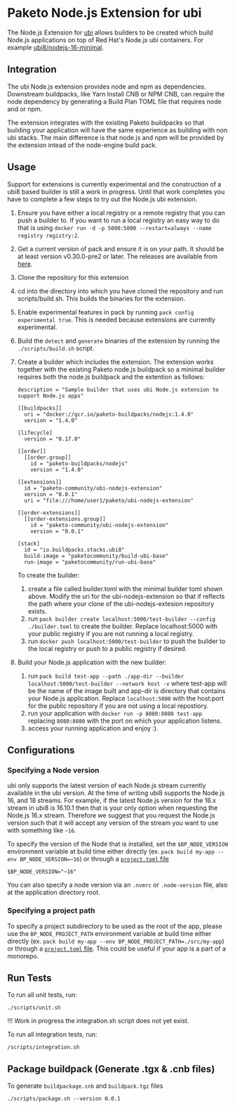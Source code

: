 # Paketo Node.js Extension for ubi

The Node.js Extension for
[ubi](https://www.redhat.com/en/blog/introducing-red-hat-universal-base-image)
allows builders to be created which build Node.js applications on top of
Red Hat's Node.js ubi containers. For example
[ubi8/nodejs-16-minimal](https://catalog.redhat.com/software/containers/ubi8/nodejs-16-minimal/615aefd53f6014fa45ae1ae2).

## Integration

The ubi Node.js extension provides node and npm as dependencies.
Downstream buildpacks, like Yarn Install CNB or NPM CNB, can
require the node dependency by generating a Build Plan TOML
file that requires node and or npm.

The extension integrates with the existing Paketo buildpacks
so that building your application will have the same experience
as building with non ubi stacks. The main difference is that
node.js and npm will be provided by the extension intead of the
node-engine build pack.

## Usage

Support for extensions is currently experimental and the construction
of a ubi8 based builder is still a work in progress. Until that work
completes you have to complete a few steps to try out the Node.js
ubi extension.

1. Ensure you have either a local registry or a remote registry
   that you can push a builder to. If you want to run a local
   registry an easy way to do that is using
   `docker run -d -p 5000:5000 --restart=always --name registry registry:2`.
1. Get a current version of pack and ensure it is on your path.
   It should be at least version v0.30.0-pre2 or later. The releases are
   available from [here](https://github.com/buildpacks/pack/releases).
1. Clone the repository for this extension
1. cd into the directory into which you have cloned the repository
   and run scripts/build.sh. This builds the binaries for the extension.
1. Enable experimental features in pack by running
   `pack config experimental true`. This is needed because extensions
   are currently experimental.
1. Build the `detect` and `generate` binaries of the extension by running the `./scripts/build.sh` script.
1. Create a builder which includes the extension. The extension works together
   with the existing Paketo node.js buildpack so a minimal builder
   requires both the node.js buildpack and the extention as follows:

   ```
   description = "Sample builder that uses ubi Node.js extension to support Node.js apps"

   [[buildpacks]]
     uri = "docker://gcr.io/paketo-buildpacks/nodejs:1.4.0"
     version = "1.4.0"

   [lifecycle]
     version = "0.17.0"

   [[order]]
     [[order.group]]
       id = "paketo-buildpacks/nodejs"
       version = "1.4.0"

   [[extensions]]
     id = "paketo-community/ubi-nodejs-extension"
     version = "0.0.1"
     uri = "file:///home/user1/paketo/ubi-nodejs-extension"

   [[order-extensions]]
     [[order-extensions.group]]
       id = "paketo-community/ubi-nodejs-extension"
       version = "0.0.1"

   [stack]
     id = "io.buildpacks.stacks.ubi8"
     build-image = "paketocommunity/build-ubi-base"
     run-image = "paketocommunity/run-ubi-base"
   ```

   To create the builder:

   1. create a file called builder.toml with the minimal builder toml
      shown above. Modify the uri for the ubi-nodejs-extension so that
      if reflects the path where your clone of the ubi-nodejs-extesion
      repository exists.
   1. run `pack builder create localhost:5000/test-builder --config ./builder.toml`
      to create the builder. Replace localhost:5000 with your public
      registry if you are not running a local registry.
   1. run `docker push localhost:5000/test-builder` to push the builder to the
      local registry or push to a public registry if desired.
1. Build your Node.js application with the new builder:
   1. run `pack build test-app --path ./app-dir --builder localhost:5000/test-builder --network host -v`
      where test-app will be the name of the image built and app-dir is
      directory that contains your Node.js application. Replace
      `localhost:5000` with the host:port for the public repository
      if you are not using a local repostiory.
   1. run your application with `docker run -p 8080:8080 test-app` replacing
      `8080:8080` with the port on which your application listens.
   1. access your running application and enjoy :).

## Configurations

### Specifying a Node version

ubi only supports the latest version of each Node.js stream
currently available in the ubi version. At the time of writing
ubi8 supports the Node.js 16, and 18 streams. For example,
if the latest Node.js version for the 16.x stream in ubi8 is 16.10.1
then that is your only option when requesting the Node.js 16.x stream.
Therefore we suggest that you request the Node.js version such that it
will accept any version of the stream you want to use with something like
`~16`.

To specify the version of the Node that is installed, set the `$BP_NODE_VERSION`
environment variable at build time either directly (ex. `pack build my-app
--env BP_NODE_VERSION=~16`) or through a [`project.toml`
file](https://github.com/buildpacks/spec/blob/main/extensions/project-descriptor.md)

```shell
$BP_NODE_VERSION="~16"
```

You can also specify a node version via an `.nvmrc` or `.node-version` file,
also at the application directory root.

### Specifying a project path

To specify a project subdirectory to be used as the root of the app, please use
the `BP_NODE_PROJECT_PATH` environment variable at build time either directly
(ex. `pack build my-app --env BP_NODE_PROJECT_PATH=./src/my-app`) or through a
[`project.toml`
file](https://github.com/buildpacks/spec/blob/main/extensions/project-descriptor.md).
This could be useful if your app is a part of a monorepo.

## Run Tests

To run all unit tests, run:

```
./scripts/unit.sh
```

!!! Work in progress the integration.sh script does not yet exist.

To run all integration tests, run:

```
/scripts/integration.sh
```

## Package buildpack (Generate .tgx & .cnb files)

To generate `buildpackage.cnb` and `buildpack.tgz` files

```
./scripts/package.sh --version 0.0.1
```
